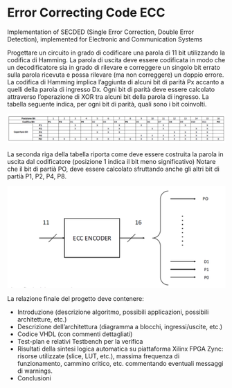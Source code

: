 # Error Correcting Code ECC
 Implementation of SECDED (Single Error Correction, Double Error Detection), implemented for Electronic and Communication Systems
 
Progettare un circuito in grado di codificare una parola di 11 bit utilizzando la codifica di Hamming. La
parola di uscita deve essere codificata in modo che un decodificatore sia in grado di rilevare e correggere un
singolo bit errato sulla parola ricevuta e possa rilevare (ma non correggere) un doppio errore.
La codifica di Hamming implica l’aggiunta di alcuni bit di parità Px accanto a quelli della parola di ingresso
Dx. Ogni bit di parità deve essere calcolato attraverso l’operazione di XOR tra alcuni bit della parola di
ingresso. La tabella seguente indica, per ogni bit di parità, quali sono i bit coinvolti.

![Screenshot](tabellaParityBit.PNG)

La seconda riga della tabella riporta come deve essere costruita la parola in uscita dal codificatore (posizione
1 indica il bit meno significativo)
Notare che il bit di partià PO, deve essere calcolato sfruttando anche gli altri bit di partià P1, P2, P4, P8.

![Screenshot](blockDiagram.PNG)

La relazione finale del progetto deve contenere:
* Introduzione (descrizione algoritmo, possibili applicazioni, possibili architetture, etc.)
* Descrizione dell’architettura (diagramma a blocchi, ingressi/uscite, etc.)
* Codice VHDL (con commenti dettagliati)
* Test-plan e relativi Testbench per la verifica
* Risultati della sintesi logica automatica su piattaforma Xilinx FPGA Zync: risorse utilizzate (slice,
LUT, etc.), massima frequenza di funzionamento, cammino critico, etc. commentando eventuali
messaggi di warnings.
* Conclusioni